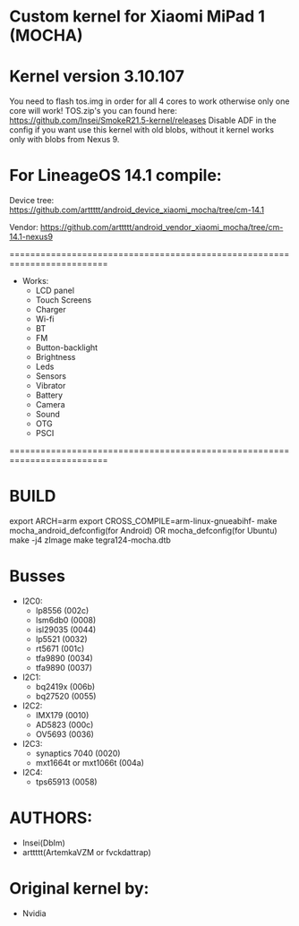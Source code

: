 # Custom kernel for Xiaomi MiPad 1 (MOCHA)
# Kernel version 3.10.107

You need to flash tos.img in order for all 4 cores to work otherwise only one core will work! TOS.zip's you can found here: https://github.com/Insei/SmokeR21.5-kernel/releases
Disable ADF in the config if you want use this kernel with old blobs, without it kernel works only with blobs from Nexus 9.

# For LineageOS 14.1 compile:
Device tree: https://github.com/arttttt/android_device_xiaomi_mocha/tree/cm-14.1

Vendor: https://github.com/arttttt/android_vendor_xiaomi_mocha/tree/cm-14.1-nexus9

=========================================================================
* Works:
	* LCD panel
	* Touch Screens
	* Charger
	* Wi-fi
	* BT
	* FM
	* Button-backlight
	* Brightness
	* Leds
	* Sensors
	* Vibrator
	* Battery
	* Camera
	* Sound
	* OTG
	* PSCI

=========================================================================
# BUILD
export ARCH=arm
export CROSS_COMPILE=arm-linux-gnueabihf-
make mocha_android_defconfig(for Android) OR mocha_defconfig(for Ubuntu)
make -j4 zImage
make tegra124-mocha.dtb

# Busses
* I2C0:
	* lp8556 	            	(002c)
	* lsm6db0 	            	(0008)
	* isl29035           		(0044)
	* lp5521    			(0032)
	* rt5671          		(001c)
	* tfa9890			(0034)
	* tfa9890			(0037)
* I2C1:
	* bq2419x			(006b) 	
	* bq27520           		(0055)		
* I2C2:
	* IMX179 			(0010)
	* AD5823			(000c)
	* OV5693			(0036)
* I2C3:
	* synaptics 7040        	(0020)	
	* mxt1664t or mxt1066t		(004a)		
* I2C4:
	* tps65913 			(0058)						

# AUTHORS:
* Insei(DbIm)
* arttttt(ArtemkaVZM or fvckdattrap)

# Original kernel by:
* Nvidia
